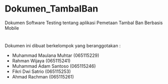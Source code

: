 # Dokumen_TambalBan
Dokumen Software Testing tentang aplikasi Pemetaan Tambal Ban Berbasis Mobile
#
Dokumen ini dibuat berkelompok yang beranggotakan :

 + Muhammad Maulana Muhtar	(065115229)
 + Rahman Wijaya			      (065115241)
 + Muhammad Adam Santoso	  (065115246)
 + Fikri Dwi Satrio			    (065115253)
 + Ahmad Rachman			      (065115261)
